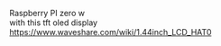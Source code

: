 Raspberry PI zero w   
with this tft oled display   
https://www.waveshare.com/wiki/1.44inch_LCD_HAT0
